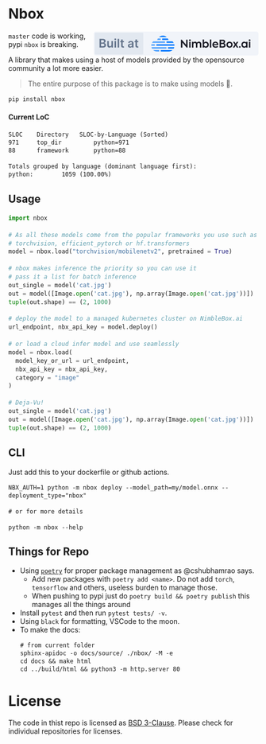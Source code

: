 # Nbox

<img src="./assets/built_at_nbx.svg" align="right">

`master` code is working, pypi `nbox` is breaking.

A library that makes using a host of models provided by the opensource community a lot more easier. 

> The entire purpose of this package is to make using models 🥶.

```
pip install nbox
```

#### Current LoC

```
SLOC	Directory	SLOC-by-Language (Sorted)
971     top_dir         python=971
88      framework       python=88

Totals grouped by language (dominant language first):
python:        1059 (100.00%)
```

## Usage

```python
import nbox

# As all these models come from the popular frameworks you use such as 
# torchvision, efficient_pytorch or hf.transformers
model = nbox.load("torchvision/mobilenetv2", pretrained = True)

# nbox makes inference the priority so you can use it
# pass it a list for batch inference 
out_single = model('cat.jpg')
out = model([Image.open('cat.jpg'), np.array(Image.open('cat.jpg'))])
tuple(out.shape) == (2, 1000)

# deploy the model to a managed kubernetes cluster on NimbleBox.ai
url_endpoint, nbx_api_key = model.deploy()

# or load a cloud infer model and use seamlessly
model = nbox.load(
  model_key_or_url = url_endpoint,
  nbx_api_key = nbx_api_key,
  category = "image"
)

# Deja-Vu!
out_single = model('cat.jpg')
out = model([Image.open('cat.jpg'), np.array(Image.open('cat.jpg'))])
tuple(out.shape) == (2, 1000)
```

## CLI

Just add this to your dockerfile or github actions.

```
NBX_AUTH=1 python -m nbox deploy --model_path=my/model.onnx --deployment_type="nbox"

# or for more details

python -m nbox --help
```

## Things for Repo

- Using [`poetry`](https://python-poetry.org/) for proper package management as @cshubhamrao says.
  - Add new packages with `poetry add <name>`. Do not add `torch`, `tensorflow` and others, useless burden to manage those.
  - When pushing to pypi just do `poetry build && poetry publish` this manages all the things around
- Install `pytest` and then run `pytest tests/ -v`.
- Using `black` for formatting, VSCode to the moon.
- To make the docs:
  ```
  # from current folder
  sphinx-apidoc -o docs/source/ ./nbox/ -M -e
  cd docs && make html
  cd ../build/html && python3 -m http.server 80
  ```

# License

The code in thist repo is licensed as [BSD 3-Clause](./LICENSE). Please check for individual repositories for licenses.
